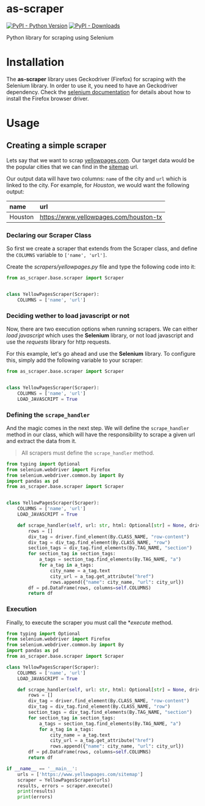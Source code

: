 # as-scraper

[![PyPI - Python Version](https://img.shields.io/pypi/pyversions/as-scraper.svg)](https://pypi.org/project/as-scraper/)
[![PyPI - Downloads](https://img.shields.io/pypi/dm/as-scraper)](https://pypi.org/project/as-scraper/)

Python library for scraping using Selenium

# Installation

The **as-scraper** library uses Geckodriver (Firefox) for scraping with the Selenium library.
In order to use it, you need to have an Geckodriver dependency. Check the [selenium documentation](https://www.selenium.dev/documentation/webdriver/getting_started/install_drivers/) for details about how to install the Firefox browser driver.

# Usage

## Creating a simple scraper

Lets say that we want to scrap [yellowpages.com](https://www.yellowpages.com). Our target data would be the popular cities that we can find in the [sitemap](https://www.yellowpages.com/sitemap) url.

Our output data will have two columns: `name` of the city and `url` which is linked to the city. For example, for *Houston*, we would want the following output:

| name | url |
|:-----|:----|
|Houston|https://www.yellowpages.com/houston-tx|

### Declaring our Scraper Class

So first we create a scraper that extends from the Scraper class, and define the `COLUMNS` variable to `['name', 'url']`.

Create the *scrapers/yellowpages.py* file and type the following code into it:

```python
from as_scraper.base.scraper import Scraper


class YellowPagesScraper(Scraper):
    COLUMNS = ['name', 'url']

```

### Deciding wether to load javascript or not

Now, there are two execution options when running scrapers. We can either *load javascript* which uses the **Selenium** library, or not load javascript and use the *requests* library for http requests.

For this example, let's go ahead and use the **Selenium** library. To configure this, simply add the following variable to your scraper:

```python
from as_scraper.base.scraper import Scraper


class YellowPagesScraper(Scraper):
    COLUMNS = ['name', 'url']
    LOAD_JAVASCRIPT = True

```

### Defining the `scrape_handler`

And the magic comes in the next step. We will define the `scrape_handler` method in our class, which will have the responsibility to scrape a given url and extract the data from it.

> All scrapers must define the `scrape_handler` method.

```python
from typing import Optional
from selenium.webdriver import Firefox
from selenium.webdriver.common.by import By
import pandas as pd
from as_scraper.base.scraper import Scraper


class YellowPagesScraper(Scraper):
    COLUMNS = ['name', 'url']
    LOAD_JAVASCRIPT = True

    def scrape_handler(self, url: str, html: Optional[str] = None, driver: Optional[Firefox] = None, **kwargs) -> pd.DataFrame:
        rows = []
        div_tag = driver.find_element(By.CLASS_NAME, "row-content")
        div_tag = div_tag.find_element(By.CLASS_NAME, "row")
        section_tags = div_tag.find_elements(By.TAG_NAME, "section")
        for section_tag in section_tags:
            a_tags = section_tag.find_elements(By.TAG_NAME, "a")
            for a_tag in a_tags:
                city_name = a_tag.text
                city_url = a_tag.get_attribute("href")
                rows.append({"name": city_name, "url": city_url})
        df = pd.DataFrame(rows, columns=self.COLUMNS)
        return df

```

### Execution

Finally, to execute the scraper you must call the **execute* method.

```python
from typing import Optional
from selenium.webdriver import Firefox
from selenium.webdriver.common.by import By
import pandas as pd
from as_scraper.base.scraper import Scraper

class YellowPagesScraper(Scraper):
    COLUMNS = ['name', 'url']
    LOAD_JAVASCRIPT = True

    def scrape_handler(self, url: str, html: Optional[str] = None, driver: Optional[Firefox] = None, **kwargs) -> pd.DataFrame:
        rows = []
        div_tag = driver.find_element(By.CLASS_NAME, "row-content")
        div_tag = div_tag.find_element(By.CLASS_NAME, "row")
        section_tags = div_tag.find_elements(By.TAG_NAME, "section")
        for section_tag in section_tags:
            a_tags = section_tag.find_elements(By.TAG_NAME, "a")
            for a_tag in a_tags:
                city_name = a_tag.text
                city_url = a_tag.get_attribute("href")
                rows.append({"name": city_name, "url": city_url})
        df = pd.DataFrame(rows, columns=self.COLUMNS)
        return df

if __name__ == '__main__':
    urls = ['https://www.yellowpages.com/sitemap']
    scraper = YellowPagesScraper(urls)
    results, errors = scraper.execute()
    print(results)
    print(errors)

```
